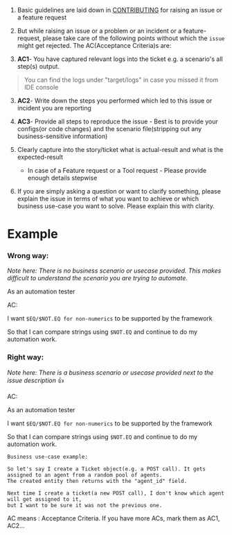1. Basic guidelines are laid down in [CONTRIBUTING](https://github.com/authorjapps/zerocode/blob/master/CONTRIBUTING.md) for raising an issue or a feature request

1. But while raising an issue or a problem or an incident or a feature-request, please take care of the following points without which the `issue` might get rejected. The AC(Acceptance Criteria)s are:

2. **AC1**- You have captured relevant logs into the ticket e.g. a scenario's all step(s) output. 
> You can find the logs under "target/logs" in case you missed it from IDE console

3. **AC2**- Write down the steps you performed which led to this issue or incident you are reporting

4. **AC3**- Provide all steps to reproduce the issue - Best is to provide your configs(or code changes) and the scenario file(stripping out any business-sensitive information)

5. Clearly capture into the story/ticket what is actual-result and what is the expected-result
   + In case of a Feature request or a Tool request - Please provide enough details stepwise

6. If you are simply asking a question or want to clarify something, please explain the issue in terms of what you want to achieve or which business use-case you want to solve. Please explain this with clarity.

Example
===
### Wrong way:
_Note here: There is no business scenario or usecase provided. This makes difficult to understand the scenario you are trying to automate._

As an automation tester

AC:

I want `$EQ/$NOT.EQ for non-numerics` to be supported by the framework

So that I can compare strings using `$NOT.EQ` and continue to do my automation work.

### Right way:
_Note here: There is a business scenario or usecase provided next to the issue description_ 👍 

AC:

As an automation tester

I want `$EQ/$NOT.EQ for non-numerics` to be supported by the framework

So that I can compare strings using `$NOT.EQ` and continue to do my automation work.

```
Business use-case example:

So let's say I create a Ticket object(e.g. a POST call). It gets assigned to an agent from a random pool of agents. 
The created entity then returns with the "agent_id" field. 

Next time I create a ticket(a new POST call), I don't know which agent will get assigned to it, 
but I want to be sure it was not the previous one.
```

AC means : Acceptance Criteria. If you have more ACs, mark them as AC1, AC2...
